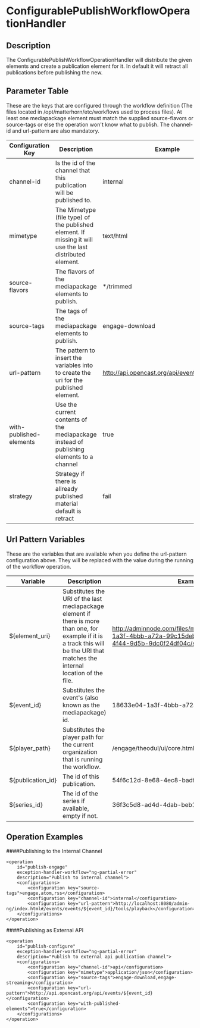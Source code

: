 # ConfigurablePublishWorkflowOperationHandler


## Description

The ConfigurablePublishWorkflowOperationHandler will distribute the given elements and create a publication element for it. In default it will retract all publications before publishing the new.
 

## Parameter Table

These are the keys that are configured through the workflow definition (The files located in /opt/matterhorn/etc/workflows used to process files). At least one mediapackage element must match the supplied source-flavors or source-tags or else the operation won't know what to publish. The channel-id and url-pattern are also mandatory.

|Configuration Key          |Description                                                                                             |Example                                        |
|---------------------------|--------------------------------------------------------------------------------------------------------|-----------------------------------------------|
|channel-id                 |Is the id of the channel that this publication will be published to.                                    |internal                                       |
|mimetype                   |The Mimetype (file type) of the published element. If missing it will use the last distributed element. |text/html                                      |
|source-flavors             |The flavors of the mediapackage elements to publish.                                                    |*/trimmed                                      |
|source-tags                |The tags of the mediapackage elements to publish.                                                       |engage-download                                |
|url-pattern                |The pattern to insert the variables into to create the uri for the published element.                   |http://api.opencast.org/api/events/${event_id} |
|with-published-elements    |Use the current contents of the mediapackage instead of publishing elements to a channel                |true                                           |
|strategy		    |Strategy if there is allready published material default is retract                                     |fail				             |

## Url Pattern Variables

These are the variables that are available when you define the url-pattern configuration above. They will be replaced with the value during the running of the workflow operation.

|Variable          |Description                                                                              |Example                              |
|------------------|-----------------------------------------------------------------------------------------|-------------------------------------|
|${element_uri}    |Substitutes the URI of the last mediapackage element if there is more than one, for example if it is a track this will be the URI that matches the internal location of the file. |http://adminnode.com/files/mediapackage/18633e04-1a3f-4bbb-a72a-99c15deba1b9/cec1f067-9470-4f44-9d5b-9dc0f24df04c/short.mp4 |
|${event_id}       |Substitutes the event's (also known as the mediapackage) id.                             |18633e04-1a3f-4bbb-a72a-99c15deba1b9 |
|${player_path}    |Substitutes the player path for the current organization that is running the workflow.   |/engage/theodul/ui/core.html?id=     |
|${publication_id} |The id of this publication.                                                              |54f6c12d-8e68-4ec8-badf-cd045b33d01e |
|${series_id}      |The id of the series if available, empty if not.                                         |36f3c5d8-ad4d-4dab-beb1-1400ffab4a69 |


## Operation Examples

####Publishing to the Internal Channel

    <operation
        id="publish-engage"
        exception-handler-workflow="ng-partial-error"
        description="Publish to internal channel">
        <configurations>
            <configuration key="source-tags">engage,atom,rss</configuration>
            <configuration key="channel-id">internal</configuration>
            <configuration key="url-pattern">http://localhost:8080/admin-ng/index.html#/events/events/${event_id}/tools/playback</configuration>
        </configurations>
    </operation>

####Publishing as External API

    <operation
        id="publish-configure"
        exception-handler-workflow="ng-partial-error"
        description="Publish to external api publication channel">
        <configurations>
            <configuration key="channel-id">api</configuration>
            <configuration key="mimetype">application/json</configuration>
            <configuration key="source-tags">engage-download,engage-streaming</configuration>
            <configuration key="url-pattern">http://api.opencast.org/api/events/${event_id}</configuration>
            <configuration key="with-published-elements">true</configuration>
        </configurations>
    </operation>
